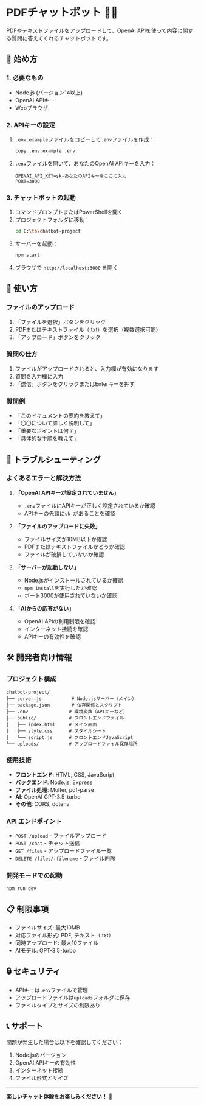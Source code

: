 # PDFチャットボット 📄🤖

PDFやテキストファイルをアップロードして、OpenAI APIを使って内容に関する質問に答えてくれるチャットボットです。

## 🚀 始め方

### 1. 必要なもの
- Node.js (バージョン14以上)
- OpenAI APIキー
- Webブラウザ

### 2. APIキーの設定

1. `.env.example`ファイルをコピーして`.env`ファイルを作成：
   ```bash
   copy .env.example .env
   ```

2. `.env`ファイルを開いて、あなたのOpenAI APIキーを入力：
   ```
   OPENAI_API_KEY=sk-あなたのAPIキーをここに入力
   PORT=3000
   ```

### 3. チャットボットの起動

1. コマンドプロンプトまたはPowerShellを開く
2. プロジェクトフォルダに移動：
   ```bash
   cd C:\ts\chatbot-project
   ```
3. サーバーを起動：
   ```bash
   npm start
   ```
4. ブラウザで `http://localhost:3000` を開く

## 📖 使い方

### ファイルのアップロード
1. 「ファイルを選択」ボタンをクリック
2. PDFまたはテキストファイル（.txt）を選択（複数選択可能）
3. 「アップロード」ボタンをクリック

### 質問の仕方
1. ファイルがアップロードされると、入力欄が有効になります
2. 質問を入力欄に入力
3. 「送信」ボタンをクリックまたはEnterキーを押す

### 質問例
- 「このドキュメントの要約を教えて」
- 「〇〇について詳しく説明して」
- 「重要なポイントは何？」
- 「具体的な手順を教えて」

## 🔧 トラブルシューティング

### よくあるエラーと解決方法

1. **「OpenAI APIキーが設定されていません」**
   - `.env`ファイルにAPIキーが正しく設定されているか確認
   - APIキーの先頭に`sk-`があることを確認

2. **「ファイルのアップロードに失敗」**
   - ファイルサイズが10MB以下か確認
   - PDFまたはテキストファイルかどうか確認
   - ファイルが破損していないか確認

3. **「サーバーが起動しない」**
   - Node.jsがインストールされているか確認
   - `npm install`を実行したか確認
   - ポート3000が使用されていないか確認

4. **「AIからの応答がない」**
   - OpenAI APIの利用制限を確認
   - インターネット接続を確認
   - APIキーの有効性を確認

## 🛠️ 開発者向け情報

### プロジェクト構成
```
chatbot-project/
├── server.js           # Node.jsサーバー（メイン）
├── package.json        # 依存関係とスクリプト
├── .env               # 環境変数（APIキーなど）
├── public/            # フロントエンドファイル
│   ├── index.html     # メイン画面
│   ├── style.css      # スタイルシート
│   └── script.js      # フロントエンドJavaScript
└── uploads/           # アップロードファイル保存場所
```

### 使用技術
- **フロントエンド**: HTML, CSS, JavaScript
- **バックエンド**: Node.js, Express
- **ファイル処理**: Multer, pdf-parse
- **AI**: OpenAI GPT-3.5-turbo
- **その他**: CORS, dotenv

### API エンドポイント
- `POST /upload` - ファイルアップロード
- `POST /chat` - チャット送信
- `GET /files` - アップロードファイル一覧
- `DELETE /files/:filename` - ファイル削除

### 開発モードでの起動
```bash
npm run dev
```

## 📋 制限事項

- ファイルサイズ: 最大10MB
- 対応ファイル形式: PDF, テキスト（.txt）
- 同時アップロード: 最大10ファイル
- AIモデル: GPT-3.5-turbo

## 🔒 セキュリティ

- APIキーは`.env`ファイルで管理
- アップロードファイルは`uploads`フォルダに保存
- ファイルタイプとサイズの制限あり

## 📞 サポート

問題が発生した場合は以下を確認してください：
1. Node.jsのバージョン
2. OpenAI APIキーの有効性
3. インターネット接続
4. ファイル形式とサイズ

---

**楽しいチャット体験をお楽しみください！** 🎉